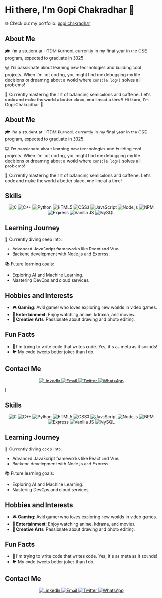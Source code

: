 # Hi there, I'm Gopi Chakradhar 👋
🌐 Check out my portfolio: [gopi chakradhar](https://gopi-chakradhar.vercel.app/)

## About Me
🎓 I'm a student at IIITDM Kurnool, currently in my final year in the CSE program, expected to graduate in 2025 

💻 I’m passionate about learning new technologies and building cool projects. When I’m not coding, you might find me debugging my life decisions or dreaming about a world where `console.log()` solves all problems!



🌱 Currently mastering the art of balancing semicolons and caffeine. Let's code and make the world a better place, one line at a time# Hi there, I'm Gopi Chakradhar 👋

## About Me
🎓 I'm a student at IIITDM Kurnool, currently in my final year in the CSE program, expected to graduate in 2025 

💻 I’m passionate about learning new technologies and building cool projects. When I’m not coding, you might find me debugging my life decisions or dreaming about a world where `console.log()` solves all problems!

🌱 Currently mastering the art of balancing semicolons and caffeine. Let's code and make the world a better place, one line at a time!

## Skills

<p align="center">
  <img src="https://img.shields.io/badge/C-00599C?style=for-the-badge&logo=c&logoColor=white" alt="C"/>
  <img src="https://img.shields.io/badge/C++-00599C?style=for-the-badge&logo=c%2B%2B&logoColor=white" alt="C++"/>
  <img src="https://img.shields.io/badge/Python-3776AB?style=for-the-badge&logo=python&logoColor=white" alt="Python"/>
  <img src="https://img.shields.io/badge/HTML5-E34F26?style=for-the-badge&logo=html5&logoColor=white" alt="HTML5"/>
  <img src="https://img.shields.io/badge/CSS3-1572B6?style=for-the-badge&logo=css3&logoColor=white" alt="CSS3"/>
  <img src="https://img.shields.io/badge/JavaScript-F7DF1E?style=for-the-badge&logo=javascript&logoColor=black" alt="JavaScript"/>
  <img src="https://img.shields.io/badge/Node.js-339933?style=for-the-badge&logo=node.js&logoColor=white" alt="Node.js"/>
  <img src="https://img.shields.io/badge/NPM-CB3837?style=for-the-badge&logo=npm&logoColor=white" alt="NPM"/>
  <img src="https://img.shields.io/badge/Express-000000?style=for-the-badge&logo=express&logoColor=white" alt="Express"/>
  <img src="https://img.shields.io/badge/Vanilla%20JS-F7DF1E?style=for-the-badge&logo=javascript&logoColor=black" alt="Vanilla JS"/>
  <img src="https://img.shields.io/badge/MySQL-4479A1?style=for-the-badge&logo=mysql&logoColor=white" alt="MySQL"/>
</p>

## Learning Journey

🚀 Currently diving deep into:
- Advanced JavaScript frameworks like React and Vue.
- Backend development with Node.js and Express.

📚 Future learning goals:
- Exploring AI and Machine Learning.
- Mastering DevOps and cloud services.

## Hobbies and Interests

- 🎮 **Gaming**: Avid gamer who loves exploring new worlds in video games.
- 🎥 **Entertainment**: Enjoy watching anime, kdrama, and movies.
- 🎨 **Creative Arts**: Passionate about drawing and photo editing.

## Fun Facts

- 🤖 I'm trying to write code that writes code. Yes, it's as meta as it sounds!
- 🐦 My code tweets better jokes than I do.

## Contact Me

<p align="center">
  <a href="https://in.linkedin.com/in/gopi-chakradhar-46aa06200">
    <img src="https://img.shields.io/badge/LinkedIn-0077B5?style=for-the-badge&logo=linkedin&logoColor=white" alt="LinkedIn"/>
  </a>
  <a href="mailto:pandug771@gmail.com">
    <img src="https://img.shields.io/badge/Email-D14836?style=for-the-badge&logo=gmail&logoColor=white" alt="Email"/>
  </a>
  <a href="https://x.com/chakradhar_gopi">
    <img src="https://img.shields.io/badge/Twitter-1DA1F2?style=for-the-badge&logo=twitter&logoColor=white" alt="Twitter"/>
  </a>
  <a href="https://wa.me/916302511822">
    <img src="https://img.shields.io/badge/WhatsApp-25D366?style=for-the-badge&logo=whatsapp&logoColor=white" alt="WhatsApp"/>
  </a>
</p>
!

## Skills

<p align="center">
  <img src="https://img.shields.io/badge/C-00599C?style=for-the-badge&logo=c&logoColor=white" alt="C"/>
  <img src="https://img.shields.io/badge/C++-00599C?style=for-the-badge&logo=c%2B%2B&logoColor=white" alt="C++"/>
  <img src="https://img.shields.io/badge/Python-3776AB?style=for-the-badge&logo=python&logoColor=white" alt="Python"/>
  <img src="https://img.shields.io/badge/HTML5-E34F26?style=for-the-badge&logo=html5&logoColor=white" alt="HTML5"/>
  <img src="https://img.shields.io/badge/CSS3-1572B6?style=for-the-badge&logo=css3&logoColor=white" alt="CSS3"/>
  <img src="https://img.shields.io/badge/JavaScript-F7DF1E?style=for-the-badge&logo=javascript&logoColor=black" alt="JavaScript"/>
  <img src="https://img.shields.io/badge/Node.js-339933?style=for-the-badge&logo=node.js&logoColor=white" alt="Node.js"/>
  <img src="https://img.shields.io/badge/NPM-CB3837?style=for-the-badge&logo=npm&logoColor=white" alt="NPM"/>
  <img src="https://img.shields.io/badge/Express-000000?style=for-the-badge&logo=express&logoColor=white" alt="Express"/>
  <img src="https://img.shields.io/badge/Vanilla%20JS-F7DF1E?style=for-the-badge&logo=javascript&logoColor=black" alt="Vanilla JS"/>
  <img src="https://img.shields.io/badge/MySQL-4479A1?style=for-the-badge&logo=mysql&logoColor=white" alt="MySQL"/>
</p>

## Learning Journey

🚀 Currently diving deep into:
- Advanced JavaScript frameworks like React and Vue.
- Backend development with Node.js and Express.

📚 Future learning goals:
- Exploring AI and Machine Learning.
- Mastering DevOps and cloud services.

## Hobbies and Interests

- 🎮 **Gaming**: Avid gamer who loves exploring new worlds in video games.
- 🎥 **Entertainment**: Enjoy watching anime, kdrama, and movies.
- 🎨 **Creative Arts**: Passionate about drawing and photo editing.

## Fun Facts

- 🤖 I'm trying to write code that writes code. Yes, it's as meta as it sounds!
- 🐦 My code tweets better jokes than I do.

## Contact Me

<p align="center">
  <a href="https://in.linkedin.com/in/gopi-chakradhar-46aa06200">
    <img src="https://img.shields.io/badge/LinkedIn-0077B5?style=for-the-badge&logo=linkedin&logoColor=white" alt="LinkedIn"/>
  </a>
  <a href="mailto:pandug771@gmail.com">
    <img src="https://img.shields.io/badge/Email-D14836?style=for-the-badge&logo=gmail&logoColor=white" alt="Email"/>
  </a>
  <a href="https://x.com/chakradhar_gopi">
    <img src="https://img.shields.io/badge/Twitter-1DA1F2?style=for-the-badge&logo=twitter&logoColor=white" alt="Twitter"/>
  </a>
  <a href="https://wa.me/916302511822">
    <img src="https://img.shields.io/badge/WhatsApp-25D366?style=for-the-badge&logo=whatsapp&logoColor=white" alt="WhatsApp"/>
  </a>
</p>
